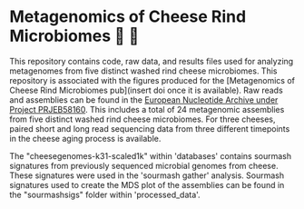 # Metagenomics of Cheese Rind Microbiomes :cheese: :dna:

This repository contains code, raw data, and results files used for analyzing metagenomes from five distinct washed rind cheese microbiomes. This repository is associated with the figures produced for the [Metagenomics of Cheese Rind Microbiomes pub](insert doi once it is available). Raw reads and assemblies can be found in the [European Nucleotide Archive under Project PRJEB58160](https://www.ebi.ac.uk/ena/browser/view/PRJEB58160). This includes a total of 24 metagenomic assemblies from five distinct washed rind cheese microbiomes. For three cheeses, paired short and long read sequencing data from three different timepoints in the cheese aging process is available.

The "cheesegenomes-k31-scaled1k" within 'databases' contains sourmash signatures from previously sequenced microbial genomes from cheese. These signatures were used in the 'sourmash gather' analysis. Sourmash signatures used to create the MDS plot of the assemblies can be found in the "sourmashsigs" folder within 'processed_data'. 
